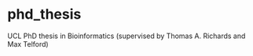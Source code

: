 phd_thesis
==========

UCL PhD thesis in Bioinformatics (supervised by Thomas A. Richards and Max Telford)
